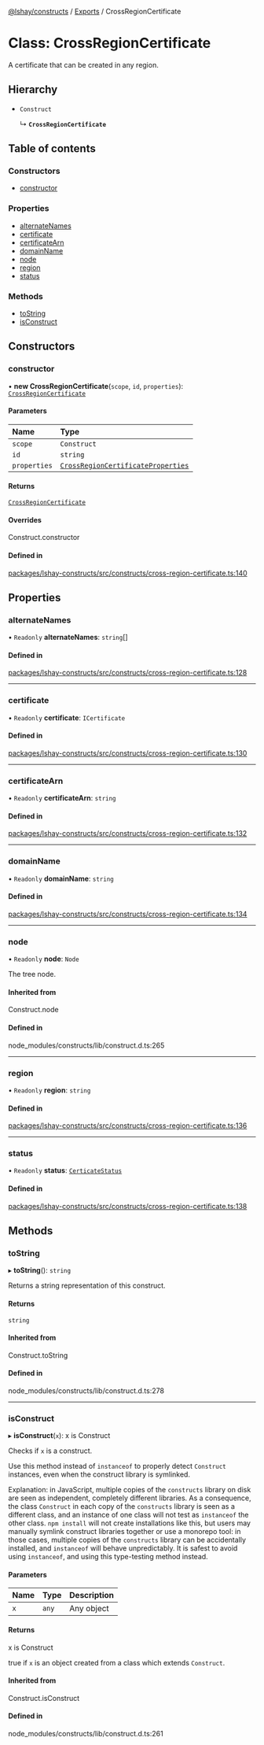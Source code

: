 [@lshay/constructs](../README.md) / [Exports](../modules.md) / CrossRegionCertificate

# Class: CrossRegionCertificate

A certificate that can be created in any region.

## Hierarchy

- `Construct`

  ↳ **`CrossRegionCertificate`**

## Table of contents

### Constructors

- [constructor](CrossRegionCertificate.md#constructor)

### Properties

- [alternateNames](CrossRegionCertificate.md#alternatenames)
- [certificate](CrossRegionCertificate.md#certificate)
- [certificateArn](CrossRegionCertificate.md#certificatearn)
- [domainName](CrossRegionCertificate.md#domainname)
- [node](CrossRegionCertificate.md#node)
- [region](CrossRegionCertificate.md#region)
- [status](CrossRegionCertificate.md#status)

### Methods

- [toString](CrossRegionCertificate.md#tostring)
- [isConstruct](CrossRegionCertificate.md#isconstruct)

## Constructors

### constructor

• **new CrossRegionCertificate**(`scope`, `id`, `properties`): [`CrossRegionCertificate`](CrossRegionCertificate.md)

#### Parameters

| Name         | Type                                                                                 |
| :----------- | :----------------------------------------------------------------------------------- |
| `scope`      | `Construct`                                                                          |
| `id`         | `string`                                                                             |
| `properties` | [`CrossRegionCertificateProperties`](../modules.md#crossregioncertificateproperties) |

#### Returns

[`CrossRegionCertificate`](CrossRegionCertificate.md)

#### Overrides

Construct.constructor

#### Defined in

[packages/lshay-constructs/src/constructs/cross-region-certificate.ts:140](https://github.com/LukeShay/npm/blob/5159033/packages/lshay-constructs/src/constructs/cross-region-certificate.ts#L140)

## Properties

### alternateNames

• `Readonly` **alternateNames**: `string`[]

#### Defined in

[packages/lshay-constructs/src/constructs/cross-region-certificate.ts:128](https://github.com/LukeShay/npm/blob/5159033/packages/lshay-constructs/src/constructs/cross-region-certificate.ts#L128)

---

### certificate

• `Readonly` **certificate**: `ICertificate`

#### Defined in

[packages/lshay-constructs/src/constructs/cross-region-certificate.ts:130](https://github.com/LukeShay/npm/blob/5159033/packages/lshay-constructs/src/constructs/cross-region-certificate.ts#L130)

---

### certificateArn

• `Readonly` **certificateArn**: `string`

#### Defined in

[packages/lshay-constructs/src/constructs/cross-region-certificate.ts:132](https://github.com/LukeShay/npm/blob/5159033/packages/lshay-constructs/src/constructs/cross-region-certificate.ts#L132)

---

### domainName

• `Readonly` **domainName**: `string`

#### Defined in

[packages/lshay-constructs/src/constructs/cross-region-certificate.ts:134](https://github.com/LukeShay/npm/blob/5159033/packages/lshay-constructs/src/constructs/cross-region-certificate.ts#L134)

---

### node

• `Readonly` **node**: `Node`

The tree node.

#### Inherited from

Construct.node

#### Defined in

node_modules/constructs/lib/construct.d.ts:265

---

### region

• `Readonly` **region**: `string`

#### Defined in

[packages/lshay-constructs/src/constructs/cross-region-certificate.ts:136](https://github.com/LukeShay/npm/blob/5159033/packages/lshay-constructs/src/constructs/cross-region-certificate.ts#L136)

---

### status

• `Readonly` **status**: [`CerticateStatus`](../modules.md#certicatestatus)

#### Defined in

[packages/lshay-constructs/src/constructs/cross-region-certificate.ts:138](https://github.com/LukeShay/npm/blob/5159033/packages/lshay-constructs/src/constructs/cross-region-certificate.ts#L138)

## Methods

### toString

▸ **toString**(): `string`

Returns a string representation of this construct.

#### Returns

`string`

#### Inherited from

Construct.toString

#### Defined in

node_modules/constructs/lib/construct.d.ts:278

---

### isConstruct

▸ **isConstruct**(`x`): x is Construct

Checks if `x` is a construct.

Use this method instead of `instanceof` to properly detect `Construct`
instances, even when the construct library is symlinked.

Explanation: in JavaScript, multiple copies of the `constructs` library on
disk are seen as independent, completely different libraries. As a
consequence, the class `Construct` in each copy of the `constructs` library
is seen as a different class, and an instance of one class will not test as
`instanceof` the other class. `npm install` will not create installations
like this, but users may manually symlink construct libraries together or
use a monorepo tool: in those cases, multiple copies of the `constructs`
library can be accidentally installed, and `instanceof` will behave
unpredictably. It is safest to avoid using `instanceof`, and using
this type-testing method instead.

#### Parameters

| Name | Type  | Description |
| :--- | :---- | :---------- |
| `x`  | `any` | Any object  |

#### Returns

x is Construct

true if `x` is an object created from a class which extends `Construct`.

#### Inherited from

Construct.isConstruct

#### Defined in

node_modules/constructs/lib/construct.d.ts:261
